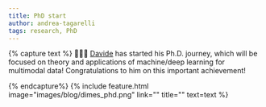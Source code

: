 ```yaml
---
title: PhD start
author: andrea-tagarelli
tags: research, PhD
---
```


{% capture text %}
👨🏻‍💻 [Davide](/members/davide-costa.html) has started his Ph.D. journey, which will be focused on theory and applications of machine/deep learning for multimodal data!  Congratulations to him on this important achievement! 

 

{% endcapture%}
{% include feature.html image="images/blog/dimes_phd.png" link="" title="" text=text %}

